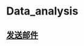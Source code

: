 # Data_analysis

## [发送邮件](https://github.com/Choven-Meng/Data_analysis/blob/master/AutoSendEmail.py)
